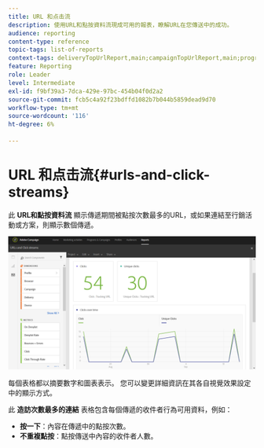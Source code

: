 ```yaml
---
title: URL 和点击流
description: 使用URL和點按資料流現成可用的報表，瞭解URL在您傳送中的成功。
audience: reporting
content-type: reference
topic-tags: list-of-reports
context-tags: deliveryTopUrlReport,main;campaignTopUrlReport,main;programTopUrlReport,main
feature: Reporting
role: Leader
level: Intermediate
exl-id: f9bf39a3-7dca-429e-97bc-454b04f0d2a2
source-git-commit: fcb5c4a92f23bdffd1082b7b044b5859dead9d70
workflow-type: tm+mt
source-wordcount: '116'
ht-degree: 6%

---
```


# URL 和点击流{#urls-and-click-streams}

此 **URL和點按資料流** 顯示傳遞期間被點按次數最多的URL，或如果連結至行銷活動或方案，則顯示數個傳遞。

![](assets/delivery_reports_8.png)

每個表格都以摘要數字和圖表表示。 您可以變更詳細資訊在其各自視覺效果設定中的顯示方式。

此 **造訪次數最多的連結** 表格包含每個傳遞的收件者行為可用資料，例如：

* **按一下**：內容在傳遞中的點按次數。
* **不重複點按**：點按傳送中內容的收件者人數。
